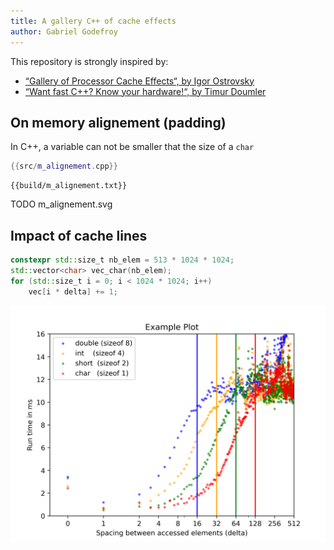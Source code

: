 ```yaml
---
title: A gallery C++ of cache effects
author: Gabriel Godefroy
---
```


This repository is strongly inspired by:

 * [“Gallery of Processor Cache Effects“, by Igor Ostrovsky](http://igoro.com/archive/gallery-of-processor-cache-effects/)
 * [“Want fast C++? Know your hardware!“, by Timur Doumler](https://www.youtube.com/watch?v=BP6NxVxDQIs)

## On memory alignement  (padding)

In C++, a variable can not be smaller that the size of a `char` 

```cpp
{{src/m_alignement.cpp}}
```

```
{{build/m_alignement.txt}}
```

TODO m_alignement.svg


## Impact of cache lines

```cpp
constexpr std::size_t nb_elem = 513 * 1024 * 1024;
std::vector<char> vec_char(nb_elem);
for (std::size_t i = 0; i < 1024 * 1024; i++)
    vec[i * delta] += 1;
```


![The impact of cache lines on ](m_cache_lines.png)
